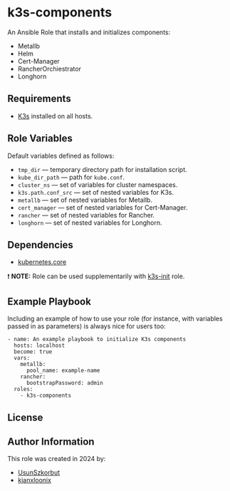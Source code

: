 k3s-components
=========

An Ansible Role that installs and initializes components:
- Metallb
- Helm
- Cert-Manager
- RancherOrchiestrator
- Longhorn

Requirements
------------

- [K3s](https://k3s.io/) installed on all hosts.

Role Variables
--------------

Default variables defined as follows:
- `tmp_dir` &mdash; temporary directory path for installation script.
- `kube_dir_path` &mdash; path for `kube.conf`.
- `cluster_ns` &mdash; set of variables for cluster namespaces.
- `k3s.path.conf_src` &mdash; set of nested variables for K3s.
- `metallb` &mdash; set of nested variables for Metallb.
- `cert_manager` &mdash; set of nested variables for Cert-Manager.
- `rancher` &mdash; set of nested variables for Rancher.
- `longhorn` &mdash; set of nested variables for Longhorn.

Dependencies
------------

- [kubernetes.core](https://github.com/ansible-collections/kubernetes.core)

❗ **NOTE:** Role can be used supplementarily with [k3s-init](../k3s-init/README.md) role.

Example Playbook
----------------

Including an example of how to use your role (for instance, with variables passed in as parameters) is always nice for users too:

    - name: An example playbook to initialize K3s components
      hosts: localhost
      become: true
      vars:
        metallb:
          pool_name: example-name
        rancher:
          bootstrapPassword: admin
      roles:
        - k3s-components

License
-------


Author Information
------------------

This role was created in 2024 by:
- [UsunSzkorbut](https://github.com/UsunSzkorbut)
- [kjanxloonix](https://github.com/kjanxloonix)
